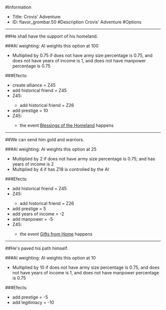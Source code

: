 #Information
 - Title: Crovis' Adventure
 - ID: flavor_grombar.50
#Description
Crovis' Adventure
#Options

___
##He shall have the support of his homeland.

###AI weighting:
AI weights this option at 100
 - Multiplied by 0.75 if does not have army size percentage is 0.75, and does not have years of income is 1, and does not have manpower percentage is 0.75


###Efects:<ul><li>create alliance = Z45</li><li>add historical friend = Z45</li><li>Z45:</li><ul><li>add historical friend = Z26</li></ul><li>add prestige = 10</li><li>Z45:</li><ul><li>the event [Blessings of the Homeland](../events/blessings_of_the_homeland.md) happens</li></ul></ul>

___
##We can send him gold and warriors.

###AI weighting:
AI weights this option at 25
 - Multiplied by 2 if does not have army size percentage is 0.75; and  has years of income is 2
 - Multiplied by 4 if has Z18 is controlled by the AI


###Efects:<ul><li>add historical friend = Z45</li><li>Z45:</li><ul><li>add historical friend = Z26</li></ul><li>add prestige = 5</li><li>add years of income = -2</li><li>add manpower = -5</li><li>Z45:</li><ul><li>the event [Gifts from Home](../events/gifts_from_home.md) happens</li></ul></ul>

___
##He's paved his path himself.

###AI weighting:
AI weights this option at 10
 - Multiplied by 10 if does not have army size percentage is 0.75, and does not have years of income is 1, and does not have manpower percentage is 0.75


###Efects:<ul><li>add prestige = -5</li><li>add legitimacy = -10</li></ul>

